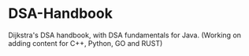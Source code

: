 # DSA-Handbook
Dijkstra's DSA handbook, with DSA fundamentals for Java. (Working on adding content for C++, Python, GO and RUST)
